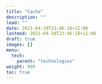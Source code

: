 ```yaml
---
title: "Cache"
description: ""
lead: ""
date: 2021-04-10T23:46:18+12:00
lastmod: 2021-04-10T23:46:18+12:00
draft: true
images: []
menu: 
  tech:
    parent: "technologies"
weight: 999
toc: true
---
```

